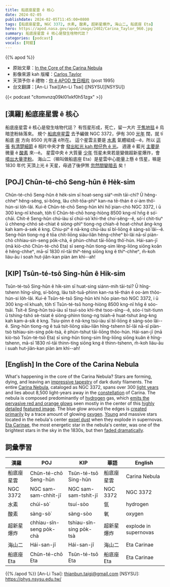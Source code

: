 ```yaml
---
title: 船底座星雲 ê 核心
date: 2024-02-05
publishdate: 2024-02-05T11:45:00+0800
tags: [船底座星雲, NGC 3372, 水素, 酸素, 超新星爆炸, 海山二, 船底座 Eta]
hero: https://apod.nasa.gov/apod/image/2402/Carina_Taylor_960.jpg
summary: 船底座星雲 ê 核心是發生啥物代誌？
categories: [podcast]
vocals: [阿錕]
---
```


{{% apod %}}

- 原始文章：[In the Core of the Carina Nebula](https://apod.nasa.gov/apod/ap240205.html)
- 影像來源 kah 版權：[Carlos Taylor](https://www.instagram.com/capastrophotography/)
- 天頂予你 ê 禮物：[你 ê APOD 生日相片](https://apod.nasa.gov/apod/calendar/allyears.html) (post 1995)
- 台文翻譯：[An-Li Tsai][An-Li Tsai] ([NSYSU][NSYSU])

{{< podcast "cltomvnzq09kl01xkf0h51zgx" >}}

## [漢羅] 船底座星雲 ê 核心
船底座星雲 ê 核心是發生啥物代誌？
有恆星形成，死亡，留一大片 [干焦地毯][impressive tapestry] ê 烏暗塗粉絲落來。
規个 [船底座星雲][Carina Nebula] 去予編做 NGC 3372，伊有 300 [光年][light years] 闊，就 tī 船底 [座][constellation] 方向 8500 光年遠 ê所在。
這个星雲主要是 [水素][hydrogen] 氣體組成--ê，所以 [這張][featured image] [有清楚細節][highly detailed] ê 相片中央才會 [發出紅光 kah 柑仔色 ê 光][emits the pervasive red and orange glows]。
週邊 ê 藍光 [主要是][created primarily] 微量 ê [酸素][oxygen] 來--ê。
星雲中央 ê 大質量 [少年][Young] 恆星未來若是變做超新星爆炸，會 [噴出大量塗粉][expel dust]。
海山二（嘛叫做船底座 Eta）是星雲中心能量上懸 ê 恆星，嘛是 1830 年代 天頂上光 ê 天星，毋過了後伊煞 [忽然間變暗去][faded dramatically] 矣！

## [POJ] Chûn-té-chō Seng-hûn ê He̍k-sim
Chûn-té-chō Seng-hûn ê he̍k-sim sī hoat-seng siáⁿ-mih tāi-chì?
Ū hêng-chheⁿ hêng-sêng, sí-bông, lâu chi̍t-tōa-phìⁿ kan-na tē-thán ê o͘-àm thô͘-hún-si lo̍h-lâi.
Kui-ê Chûn-té-chō Seng-hûn khì hō͘ pian-chò NGC 3372, i ū 300 kng-nî khoah, to̍h tī Chûn-té-chō hong-hiòng 8500 kng-nî hn̄g ê só͘-chāi.
Chit-ê Seng-hûn chú-iàu sī chúi-sò͘ khì-thé cho͘-sêng--ê, só͘-í chit-tiuⁿ ū chheng-chhó sè-chiat ê siòng-phìⁿ tiong-ng chiah-ē hoat-chhut âng-kng kah kam-á-sek ê kng.
Chiu-piⁿ ê nâ-kng chú-iàu sī bî-liōng ê sàng-sò͘ lâi--ê.
Seng-hûn tiong-ng ê tōa chit-liōng siàu-liân hêng-chheⁿ bī-lâi nā-sī piàn-chò chhiau-sin-seng po̍k-chà, ē phùn-chhut tāi-liōng thô͘-hún.
Hái-san-jī (mā kiò-chò Chûn-té-chō Eta) sī seng-hûn tiong-sim lêng-liōng siōng koân ê hêng-chheⁿ, mā-sī 1830 nî-tāi thiⁿ-téng siōng kng ê thiⁿ-chheⁿ, m̄-koh liáu-āu i soah hut-jiân-kan piàn àm khì--ah!

## [KIP] Tsûn-té-tsō Sing-hûn ê Hi̍k-sim
Tsûn-té-tsō Sing-hûn ê hi̍k-sim sī huat-sing siánn-mih tāi-tsì?
Ū hîng-tshenn hîng-sîng, sí-bông, lâu tsi̍t-tuā-phìnn kan-na tē-thán ê oo-àm thôo-hún-si lo̍h-lâi.
Kui-ê Tsûn-té-tsō Sing-hûn khì hōo pian-tsò NGC 3372, i ū 300 kng-nî khuah, to̍h tī Tsûn-té-tsō hong-hiòng 8500 kng-nî hn̄g ê sóo-tsāi.
Tsit-ê Sing-hûn tsú-iàu sī tsuí-sòo khì-thé tsoo-sîng--ê, sóo-í tsit-tiunn ū tshing-tshó sè-tsiat ê siòng-phìnn tiong-ng tsiah-ē huat-tshut âng-kng kah kam-á-sik ê kng.
Tsiu-pinn ê nâ-kng tsú-iàu sī bî-liōng ê sàng-sòo lâi--ê.
Sing-hûn tiong-ng ê tuā tsit-liōng siàu-liân hîng-tshenn bī-lâi nā-sī piàn-tsò tshiau-sin-sing po̍k-tsà, ē phùn-tshut tāi-liōng thôo-hún.
Hái-san-jī (mā kiò-tsò Tsûn-té-tsō Eta) sī sing-hûn tiong-sim lîng-liōng siōng kuân ê hîng-tshenn, mā-sī 1830 nî-tāi thinn-tíng siōng kng ê thinn-tshenn, m̄-koh liáu-āu i suah hut-jiân-kan piàn àm khì--ah!

## [English] In the Core of the Carina Nebula
What's happening in the core of the Carina Nebula?
Stars are forming, dying, and leaving an [impressive tapestry][impressive tapestry] of dark dusty filaments.
The entire [Carina Nebula][Carina Nebula], cataloged as NGC 3372, spans over 300 [light years][light years] and lies about 8,500 light-years away in the [constellation][constellation] of Carina.
The nebula is composed predominantly of [hydrogen][hydrogen] gas, which [emits the pervasive red and orange glows][emits the pervasive red and orange glows] seen mostly in the center of this [highly detailed][highly detailed] [featured image][featured image].
The blue glow around the edges is [created primarily][created primarily] by a trace amount of glowing [oxygen][oxygen].
[Young][Young] and massive stars located in the nebula's center [expel dust][expel dust] when they explode in supernovas.
[Eta Carinae][Eta Carinae], the most energetic star in the nebula's center, was one of the brightest stars in the sky in the 1830s, but then [faded dramatically][faded dramatically].

## 詞彙學習

|漢羅|POJ|KIP|華語|English|
|-|-|-|-|-|
|船底座星雲|Chûn-té-chō Seng-hûn|Tsûn-té-tsō Sing-hûn|船底座星雲|Carina Nebula|
|NGC 3372|NGC sam-sam-chhit-jī|NGC sam-sam-tshit-jī|NGC 3372|NGC 3372|
|水素|chúi-sò͘|tsuí-sòo|氫|hydrogen|
|酸素|sàng-sò͘|sàng-sòo|氧|oxygen|
|超新星爆炸|chhiau-sîn-seng po̍k-chà|tshiau-sîn-sing po̍k-tsà|超新星爆炸|explode in supernovas|
|海山二|Hái-san-jī|Hái-san-jī|海山二|Eta Carinae|
|船底座 Eta|Chûn-té-chō Eta|Tsûn-té-tsō Eta|船底座 Eta|Eta Carinae|

{{% /apod %}}
[An-Li Tsai]: thianbun.taigi@gmail.com
[NSYSU]: https://phys.nsysu.edu.tw/

[copyright]: https://apod.nasa.gov/apod/fap/lib/about_apod.html#srapply
[License]: https://creativecommons.org/licenses/by/3.0/

[impressive tapestry]:https://apod.nasa.gov/apod/ap100322.html
[Carina Nebula]:https://en.wikipedia.org/wiki/Carina_Nebula
[light years]:https://chandra.harvard.edu/photo/cosmic_distance.html
[constellation]:http://www.ianridpath.com/startales/startales3.htm
[hydrogen]:https://en.wikipedia.org/wiki/Hydrogen
[emits the pervasive red and orange glows]:https://en.wikipedia.org/wiki/H-alpha
[highly detailed]:https://www.astrobin.com/8ap2rm/
[featured image]:https://www.instagram.com/p/C2e89rZJ2VX/
[created primarily]:https://remoteastrophotography.com/2023/01/foraxx-palette-script-dynamic-narrowband-combinations
[oxygen]:https://periodic.lanl.gov/8.shtml
[Young]:https://www.rd.com/wp-content/uploads/2021/04/GettyImages-85123446-scaled.jpg
[expel dust]:https://herscheltelescope.org.uk/science/infrared/dust/
[Eta Carinae]:https://en.wikipedia.org/wiki/Eta_Carinae
[faded dramatically]:https://www.aavso.org/vsots_etacar
